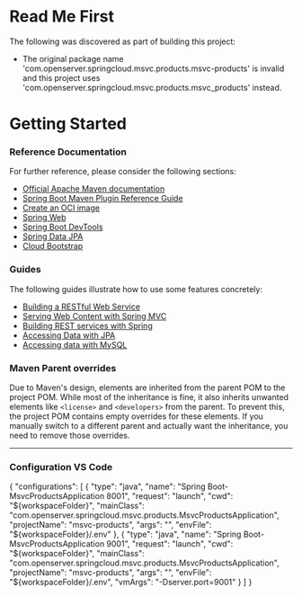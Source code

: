# Read Me First
The following was discovered as part of building this project:

* The original package name 'com.openserver.springcloud.msvc.products.msvc-products' is invalid and this project uses 'com.openserver.springcloud.msvc.products.msvc_products' instead.

# Getting Started

### Reference Documentation
For further reference, please consider the following sections:

* [Official Apache Maven documentation](https://maven.apache.org/guides/index.html)
* [Spring Boot Maven Plugin Reference Guide](https://docs.spring.io/spring-boot/docs/3.2.10/maven-plugin/reference/html/)
* [Create an OCI image](https://docs.spring.io/spring-boot/docs/3.2.10/maven-plugin/reference/html/#build-image)
* [Spring Web](https://docs.spring.io/spring-boot/docs/3.2.10/reference/htmlsingle/index.html#web)
* [Spring Boot DevTools](https://docs.spring.io/spring-boot/docs/3.2.10/reference/htmlsingle/index.html#using.devtools)
* [Spring Data JPA](https://docs.spring.io/spring-boot/docs/3.2.10/reference/htmlsingle/index.html#data.sql.jpa-and-spring-data)
* [Cloud Bootstrap](https://docs.spring.io/spring-cloud-commons/docs/current/reference/html/)

### Guides
The following guides illustrate how to use some features concretely:

* [Building a RESTful Web Service](https://spring.io/guides/gs/rest-service/)
* [Serving Web Content with Spring MVC](https://spring.io/guides/gs/serving-web-content/)
* [Building REST services with Spring](https://spring.io/guides/tutorials/rest/)
* [Accessing Data with JPA](https://spring.io/guides/gs/accessing-data-jpa/)
* [Accessing data with MySQL](https://spring.io/guides/gs/accessing-data-mysql/)

### Maven Parent overrides

Due to Maven's design, elements are inherited from the parent POM to the project POM.
While most of the inheritance is fine, it also inherits unwanted elements like `<license>` and `<developers>` from the parent.
To prevent this, the project POM contains empty overrides for these elements.
If you manually switch to a different parent and actually want the inheritance, you need to remove those overrides.

-------------------------------------------------------------------------------------------------------------------------------------
### Configuration VS Code

{
    "configurations": [
        {
            "type": "java",
            "name": "Spring Boot-MsvcProductsApplication<msvc-products> 8001",
            "request": "launch",
            "cwd": "${workspaceFolder}",
            "mainClass": "com.openserver.springcloud.msvc.products.MsvcProductsApplication",
            "projectName": "msvc-products",
            "args": "",
            "envFile": "${workspaceFolder}/.env"
        },
        {
            "type": "java",
            "name": "Spring Boot-MsvcProductsApplication<msvc-products> 9001",
            "request": "launch",
            "cwd": "${workspaceFolder}",
            "mainClass": "com.openserver.springcloud.msvc.products.MsvcProductsApplication",
            "projectName": "msvc-products",
            "args": "",
            "envFile": "${workspaceFolder}/.env",
            "vmArgs": "-Dserver.port=9001"
        }
    ]
}
    